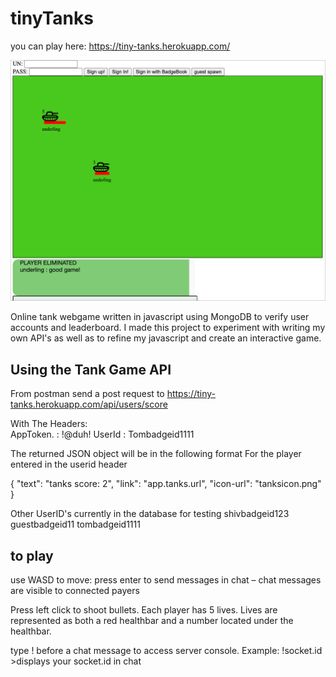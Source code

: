 # tinyTanks

you can play here: https://tiny-tanks.herokuapp.com/

![screenshot](/screenshots/screenshot.png "Gameplay")


Online tank webgame written in javascript using MongoDB to verify user accounts and leaderboard.  I made this project to experiment with writing my own API's as well as to refine my javascript and create an interactive game.

## Using the Tank Game API

From postman send a post request to
https://tiny-tanks.herokuapp.com/api/users/score

With The Headers:    
AppToken. :  !@duh!
UserId  :    Tombadgeid1111


The returned JSON object will be in the following format 
For the player entered in the userid header 

{
    "text": "tanks score: 2",
    "link": "app.tanks.url",
    "icon-url": "tanksicon.png"
}


Other UserID's currently in the database for testing
shivbadgeid123
guestbadgeid11
tombadgeid1111

## to play 
use WASD to move:
press enter to send messages in chat – chat messages are visible to connected payers

Press left click to shoot bullets.  Each player has 5 lives. Lives are represented as both a red healthbar and a number located under the healthbar.

type ! before a chat message to access server console.
Example:
	!socket.id
	 >displays your socket.id in chat
